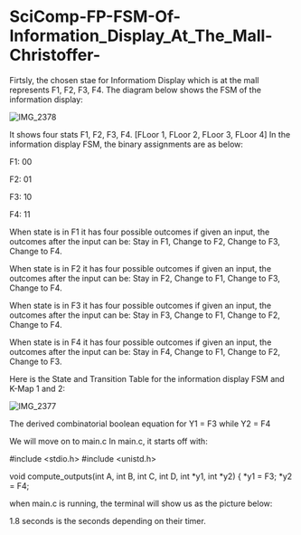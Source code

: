 # SciComp-FP-FSM-Of-Information_Display_At_The_Mall-Christoffer-

Firtsly, the chosen stae for Informatiom Display which is at the mall represents F1, F2, F3, F4.
The diagram below shows the FSM of the information display:


![IMG_2378](https://user-images.githubusercontent.com/115225767/209980476-cafabb62-a4dc-432c-af1e-b42a295c0305.JPG)


It shows four stats  F1, F2, F3, F4. [FLoor 1, FLoor 2, FLoor 3, FLoor 4]
In the information display FSM, the binary assignments are as below:

F1: 00

F2: 01

F3: 10

F4: 11


When state is in F1 it has four possible outcomes if given an input, the outcomes after the input can be: Stay in F1, Change to F2, Change to F3, Change to F4.

When state is in F2 it has four possible outcomes if given an input, the outcomes after the input can be: Stay in F2, Change to F1, Change to F3, Change to F4.

When state is in F3 it has four possible outcomes if given an input, the outcomes after the input can be: Stay in F3, Change to F1, Change to F2, Change to F4.

When state is in F4 it has four possible outcomes if given an input, the outcomes after the input can be: Stay in F4, Change to F1, Change to F2, Change to F3.







 Here is the State and Transition Table for the information display FSM and K-Map 1 and 2:
 
 
 
 
 
 
 ![IMG_2377](https://user-images.githubusercontent.com/115225767/209980508-855ffa51-56ed-439f-bfb9-84861f5ac76c.JPG)

 
 The derived combinatorial boolean equation for Y1 = F3 while Y2 = F4
 
We will move on to main.c
In  main.c, it starts off with:

#include <stdio.h>
#include <unistd.h>

void compute_outputs(int A, int B, int C, int D, int *y1, int *y2) {
*y1 = F3;
*y2 = F4;


when main.c is running, the terminal will show us as the picture below:













1.8 seconds is the seconds depending on their timer.
